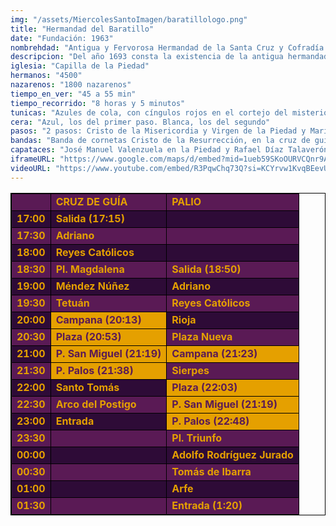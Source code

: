 ```yaml
---
img: "/assets/MiercolesSantoImagen/baratillologo.png"
title: "Hermandad del Baratillo"
date: "Fundación: 1963"
nombrehdad: "Antigua y Fervorosa Hermandad de la Santa Cruz y Cofradía de Nazarenos del Santísimo Cristo de la Misericordia y Nuestra Señora de la Piedad, Patriarca Bendito Señor San José y María Santísima de la Caridad en su Soledad"
descripcion: "Del año 1693 consta la existencia de la antigua hermandad de la Cruz del Baratillo. En el siglo XVIII tiene sus orígenes la de la Piedad, que no adquiría carácter de corporación de penitencia hasta el año 1894. La primera salida del paso de misterio ocurrió en 1904, y la del paso de palio en 1926. En 1949 se suprimen las figuras secundarias del misterio y en los años 1945 y 1951 se sustituyen las imágenes titulares.La Virgen de la Caridad luce en su pecho la Medalla de la Ciudad. Estampa singular es la de la organización de los tramos en el recinto de la Real Maestranza, pues la capilla de la cofradía, de muy reducidas dimensiones, está junto a la plaza de toros. Esta cofradía tiene carta de hermandad con la de la Carretería, con la que suele intercambiar representaciones en los respectivos cortejos."
iglesia: "Capilla de la Piedad"
hermanos: "4500"
nazarenos: "1800 nazarenos"
tiempo_en_ver: "45 a 55 min"
tiempo_recorrido: "8 horas y 5 minutos"
tunicas: "Azules de cola, con cíngulos rojos en el cortejo del misterio y blancos en el palio"
cera: "Azul, los del primer paso. Blanca, los del segundo"
pasos: "2 pasos: Cristo de la Misericordia y Virgen de la Piedad y María Santísima de la Caridad"
bandas: "Banda de cornetas Cristo de la Resurrección, en la cruz de guía; la de de Nuestra Señora del Sol, tras el primer paso. Asociación Filarmónica de Nuestra Señora del Carmen de Salteras, tras el palio."
capataces: "José Manuel Valenzuela en la Piedad y Rafael Díaz Talaverón, en la Caridad."
iframeURL: "https://www.google.com/maps/d/embed?mid=1ueb59SKoOURVCQnr9AyQica7XC02Ikls&ehbc=2E312F"
videoURL: "https://www.youtube.com/embed/R3PqwChq73Q?si=KCYrvw1KvqBEevU_"
---
```


<table class="recorrido" style="width: 100%; border-collapse: collapse; text-align: left; border: 1px solid black;">
  <tbody>
    <tr style="background-color: #5a1a55; color: #e5a000; font-weight: bold;">
      <td style="border: 1px solid black; text-align: center;"></td>
      <td style="border: 1px solid black;">CRUZ DE GUÍA</td>
      <td style="border: 1px solid black;">PALIO</td>
    </tr>
    <tr style="background-color: #2e0b37; color: #e5a000; font-weight: bold;">
      <td style="border: 1px solid black; text-align: center;">17:00</td>
      <td style="border: 1px solid black;">Salida (17:15)</td>
      <td style="border: 1px solid black;"></td>
    </tr>
    <tr style="background-color: #5a1a55; color: #e5a000; font-weight: bold;">
      <td style="border: 1px solid black; text-align: center;">17:30</td>
      <td style="border: 1px solid black;">Adriano</td>
      <td style="border: 1px solid black;"></td>
    </tr>
    <tr style="background-color: #2e0b37; color: #e5a000; font-weight: bold;">
      <td style="border: 1px solid black; text-align: center;">18:00</td>
      <td style="border: 1px solid black;">Reyes Católicos</td>
      <td style="border: 1px solid black;"></td>
    </tr>
    <tr style="background-color: #5a1a55; color: #e5a000; font-weight: bold;">
      <td style="border: 1px solid black; text-align: center;">18:30</td>
      <td style="border: 1px solid black;">Pl. Magdalena</td>
      <td style="border: 1px solid black;">Salida (18:50)</td>
    </tr>
    <tr style="background-color: #2e0b37; color: #e5a000; font-weight: bold;">
      <td style="border: 1px solid black; text-align: center;">19:00</td>
      <td style="border: 1px solid black;">Méndez Núñez</td>
      <td style="border: 1px solid black;">Adriano</td>
    </tr>
    <tr style="background-color: #5a1a55; color: #e5a000; font-weight: bold;">
      <td style="border: 1px solid black; text-align: center;">19:30</td>
      <td style="border: 1px solid black;">Tetuán</td>
      <td style="border: 1px solid black;">Reyes Católicos</td>
    </tr>
    <tr style="background-color: #2e0b37; color: #e5a000; font-weight: bold;">
      <td style="border: 1px solid black; text-align: center;">20:00</td>
      <td style="border: 1px solid black; background-color: #e5a000; color: #5a1a55;">Campana (20:13)</td>
      <td style="border: 1px solid black;">Rioja</td>
    </tr>
    <tr style="background-color: #5a1a55; color: #e5a000; font-weight: bold;">
      <td style="border: 1px solid black; text-align: center;">20:30</td>
      <td style="border: 1px solid black; background-color: #e5a000; color: #5a1a55;">Plaza (20:53)</td>
      <td style="border: 1px solid black;">Plaza Nueva</td>
    </tr>
    <tr style="background-color: #2e0b37; color: #e5a000; font-weight: bold;">
      <td style="border: 1px solid black; text-align: center;">21:00</td>
      <td style="border: 1px solid black; background-color: #e5a000; color: #5a1a55;">P. San Miguel (21:19)</td>
      <td style="border: 1px solid black; background-color: #e5a000; color: #5a1a55;">Campana (21:23)</td>
    </tr>
    <tr style="background-color: #5a1a55; color: #e5a000; font-weight: bold;">
      <td style="border: 1px solid black; text-align: center;">21:30</td>
      <td style="border: 1px solid black; background-color: #e5a000; color: #5a1a55;">P. Palos (21:38)</td>
      <td style="border: 1px solid black;">Sierpes</td>
    </tr>
    <tr style="background-color: #2e0b37; color: #e5a000; font-weight: bold;">
      <td style="border: 1px solid black; text-align: center;">22:00</td>
      <td style="border: 1px solid black;">Santo Tomás</td>
      <td style="border: 1px solid black; background-color: #e5a000; color: #5a1a55;">Plaza (22:03)</td>
    </tr>
    <tr style="background-color: #5a1a55; color: #e5a000; font-weight: bold;">
      <td style="border: 1px solid black; text-align: center;">22:30</td>
      <td style="border: 1px solid black;">Arco del Postigo</td>
      <td style="border: 1px solid black; background-color: #e5a000; color: #5a1a55;">P. San Miguel (21:19)</td>
    </tr>
    <tr style="background-color: #2e0b37; color: #e5a000; font-weight: bold;">
      <td style="border: 1px solid black; text-align: center;">23:00</td>
      <td style="border: 1px solid black;">Entrada</td>
      <td style="border: 1px solid black; background-color: #e5a000; color: #5a1a55;">P. Palos (22:48)</td>
    </tr>
    <tr style="background-color: #5a1a55; color: #e5a000; font-weight: bold;">
      <td style="border: 1px solid black; text-align: center;">23:30</td>
      <td style="border: 1px solid black;"></td>
      <td style="border: 1px solid black;">Pl. Triunfo</td>
    </tr>
    <tr style="background-color: #2e0b37; color: #e5a000; font-weight: bold;">
      <td style="border: 1px solid black; text-align: center;">00:00</td>
      <td style="border: 1px solid black;"></td>
      <td style="border: 1px solid black;">Adolfo Rodríguez Jurado</td>
    </tr>
    <tr style="background-color: #5a1a55; color: #e5a000; font-weight: bold;">
      <td style="border: 1px solid black; text-align: center;">00:30</td>
      <td style="border: 1px solid black;"></td>
      <td style="border: 1px solid black;">Tomás de Ibarra</td>
    </tr>
    <tr style="background-color: #2e0b37; color: #e5a000; font-weight: bold;">
      <td style="border: 1px solid black; text-align: center;">01:00</td>
      <td style="border: 1px solid black;"></td>
      <td style="border: 1px solid black;">Arfe</td>
    </tr>
    <tr style="background-color: #5a1a55; color: #e5a000; font-weight: bold;">
      <td style="border: 1px solid black; text-align: center;">01:30</td>
      <td style="border: 1px solid black;"></td>
      <td style="border: 1px solid black;">Entrada (1:20)</td>
    </tr>
  </tbody>
</table>